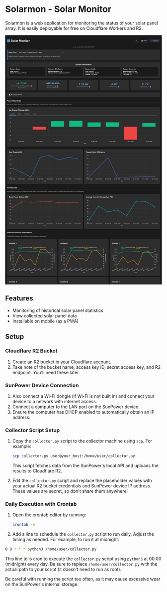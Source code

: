 # Solarmon - Solar Monitor

Solarmon is a web application for monitoring the status of your solar panel array.
It is easily deployable for free on Cloudflare Workers and R2.

![screenshot of solarmon](./screenshot.png)

## Features

- Monitoring of historical solar panel statistics
- View collected solar panel data
- Installable on mobile (as a PWA)

## Setup

### Cloudflare R2 Bucket

1. Create an R2 bucket in your Cloudflare account.
2. Take note of the bucket name, access key ID, secret access key, and R2 endpoint. You'll need these later.

### SunPower Device Connection

1. Also connect a Wi-Fi dongle (if Wi-Fi is not built in) and connect your device to a network with internet access.
2. Connect a computer to the LAN port on the SunPower device.
3. Ensure the computer has DHCP enabled to automatically obtain an IP address.

### Collector Script Setup

1.  Copy the `collector.py` script to the collector machine using `scp`. For example:

    ```bash
    scp collector.py user@your_host:/home/user/collector.py
    ```

    This script fetches data from the SunPower's local API and uploads the results to Cloudflare R2.

2.  Edit the `collector.py` script and replace the placeholder values with your actual R2 bucket credentials and SunPower device IP address. These values are secret, so don't share them anywhere!

### Daily Execution with Crontab

1.  Open the crontab editor by running:

    ```bash
    crontab -e
    ```

2.  Add a line to schedule the `collector.py` script to run daily. Adjust the timing as needed. For example, to run it at midnight:

```bash
0 0 * * * python3 /home/user/collector.py
```

This line tells cron to execute the `collector.py` script using `python3` at 00:00 (midnight) every day. Be sure to replace `/home/user/collector.py` with the actual path to your script (it doesn't need to run as root).

Be careful with running the script too often, as it may cause excessive wear on the SunPower's internal storage.
